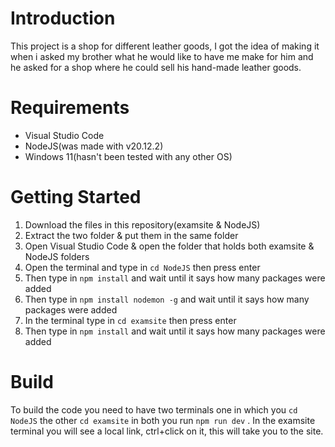 # Introduction
This project is a shop for different leather goods, I got the idea of making it when i asked my brother what he would like to have me make for him and he asked for a shop where he could sell his hand-made leather goods.

# Requirements
- Visual Studio Code
- NodeJS(was made with v20.12.2)
- Windows 11(hasn't been tested with any other OS)
# Getting Started
1. Download the files in this repository(examsite & NodeJS)
2. Extract the two folder & put them in the same folder
3. Open Visual Studio Code & open the folder that holds both examsite & NodeJS folders
4. Open the terminal and type in ```cd NodeJS``` then press enter
5. Then type in ```npm install``` and wait until it says how many packages were added
6. Then type in ```npm install nodemon -g``` and wait until it says how many packages were added
7. In the terminal type in ```cd examsite``` then press enter
8. Then type in ```npm install``` and wait until it says how many packages were added

# Build
To build the code you need to have two terminals one in which you ```cd NodeJS``` the other ```cd examsite``` in both you run ```npm run dev``` . In the examsite terminal you will see a local link, ctrl+click on it, this will take you to the site.
